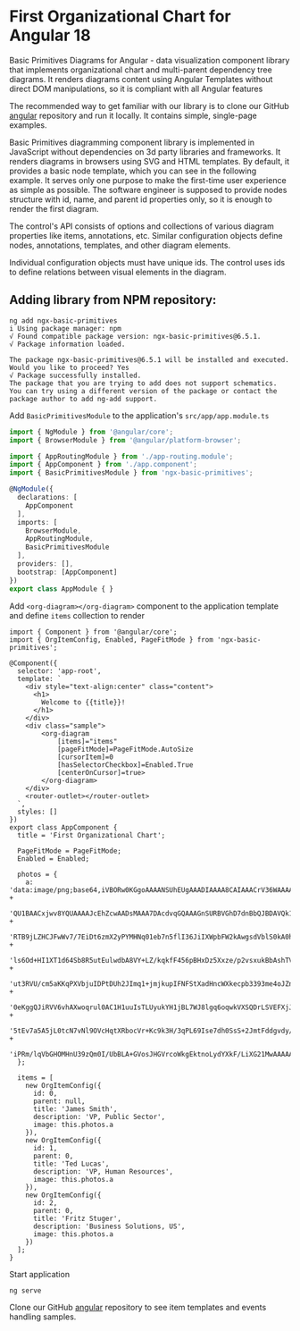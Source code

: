 # First Organizational Chart for Angular 18

Basic Primitives Diagrams for Angular - data visualization component library that implements organizational chart and multi-parent dependency tree diagrams. It renders diagrams content using Angular Templates without direct DOM manipulations, so it is compliant with all Angular features

The recommended way to get familiar with our library is to clone our GitHub [angular](https://github.com/BasicPrimitives/angular) repository and run it locally. It contains simple, single-page examples.

Basic Primitives diagramming component library is implemented in JavaScript without dependencies on 3d party libraries and frameworks. It renders diagrams in browsers using SVG and HTML templates. By default, it provides a basic node template, which you can see in the following example. It serves only one purpose to make the first-time user experience as simple as possible. The software engineer is supposed to provide nodes structure with id, name, and parent id properties only, so it is enough to render the first diagram.

The control's API consists of options and collections of various diagram properties like items, annotations, etc. Similar configuration objects define nodes, annotations, templates, and other diagram elements.

Individual configuration objects must have unique ids. The control uses ids to define relations between visual elements in the diagram.

## Adding library from NPM repository:

```Shell
ng add ngx-basic-primitives
i Using package manager: npm
√ Found compatible package version: ngx-basic-primitives@6.5.1.
√ Package information loaded.

The package ngx-basic-primitives@6.5.1 will be installed and executed.
Would you like to proceed? Yes
√ Package successfully installed.
The package that you are trying to add does not support schematics. You can try using a different version of the package or contact the package author to add ng-add support.
```

Add `BasicPrimitivesModule` to the application's `src/app/app.module.ts`

```TypeScript
import { NgModule } from '@angular/core';
import { BrowserModule } from '@angular/platform-browser';

import { AppRoutingModule } from './app-routing.module';
import { AppComponent } from './app.component';
import { BasicPrimitivesModule } from 'ngx-basic-primitives';

@NgModule({
  declarations: [
    AppComponent
  ],
  imports: [
    BrowserModule,
    AppRoutingModule,
    BasicPrimitivesModule
  ],
  providers: [],
  bootstrap: [AppComponent]
})
export class AppModule { }
```

Add `<org-diagram></org-diagram>` component to the application template and define `items` collection to render

```
import { Component } from '@angular/core';
import { OrgItemConfig, Enabled, PageFitMode } from 'ngx-basic-primitives';

@Component({
  selector: 'app-root',
  template: `
    <div style="text-align:center" class="content">
      <h1>
        Welcome to {{title}}!
      </h1>
    </div>
    <div class="sample">
        <org-diagram 
            [items]="items"
            [pageFitMode]=PageFitMode.AutoSize
            [cursorItem]=0
            [hasSelectorCheckbox]=Enabled.True
            [centerOnCursor]=true>
        </org-diagram>
    </div>
    <router-outlet></router-outlet>
  `,
  styles: []
})
export class AppComponent {
  title = 'First Organizational Chart';

  PageFitMode = PageFitMode;
  Enabled = Enabled;

  photos = {
    a: 'data:image/png;base64,iVBORw0KGgoAAAANSUhEUgAAADIAAAA8CAIAAACrV36WAAAAAXNSR0IArs4c6QAAAARn' + 
    'QU1BAACxjwv8YQUAAAAJcEhZcwAADsMAAA7DAcdvqGQAAAGnSURBVGhD7dnBbQJBDAVQk1o2QjlQwKYGzpSwKQfq4IxIC' + 
    'RTB9jLZHCJFwWv7/7EiDt6zmX2yPYMHNq01eb7n5flI36JiIXWpbFW2kAwgsdVblS0kA0hs9db/ZWs+vW/Wno9PxPE3dh' + 
    'ls6Od+HI1XT1d64Sb8R5utEulwdbA8VY+LZ/kqkfF456pBHxDz5Xxze/p2vsxukBbAshTVOE0PO4B2cUlWKrgUTKsrV0e' + 
    'ut3RVU/cm5aKKqPXVbjuIDPtDUh2JImq1+jmjkupIFNFStXadHncWXkecpb3393me4oJZnionXyjLV6W4QFZEleHCWNG+' + 
    '0eKggQJiRVV6vhAXwoqrul0AC1H1uuIsTLUyukYH1jBL7WJ8lgq6oqwkVXSQDrLSVEFXjJWoirlCrFRVyBVhJasirgCr6' + 
    '5tEv7a5A5jL0tcN7vNl9OVcHqtXRbocVr+Kc9k3H/3qPL69Ise7dh0SsS+2JmtFddgvdy/gGbY7Jdp2GRcyrlu1BfUjxt' + 
    'iPRm/lqVbGHOMHnU39zQm0I/UbBLA+GVosJHGVrcoWkgEktnoLydYXkF/LiXG21MwAAAAASUVORK5CYII='
  };

  items = [
    new OrgItemConfig({
      id: 0,
      parent: null,
      title: 'James Smith',
      description: 'VP, Public Sector',
      image: this.photos.a
    }),
    new OrgItemConfig({
      id: 1,
      parent: 0,
      title: 'Ted Lucas',
      description: 'VP, Human Resources',
      image: this.photos.a
    }),
    new OrgItemConfig({
      id: 2,
      parent: 0,
      title: 'Fritz Stuger',
      description: 'Business Solutions, US',
      image: this.photos.a
    })
  ];
}
```

Start application

```Shell
ng serve
```

Clone our GitHub [angular](https://github.com/BasicPrimitives/angular) repository to see item templates and events handling samples.
